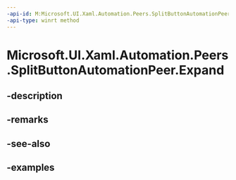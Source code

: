 ```yaml
---
-api-id: M:Microsoft.UI.Xaml.Automation.Peers.SplitButtonAutomationPeer.Expand
-api-type: winrt method
---
```


# Microsoft.UI.Xaml.Automation.Peers.SplitButtonAutomationPeer.Expand

<!--
public void Expand ();
-->

## -description

## -remarks

## -see-also

## -examples

